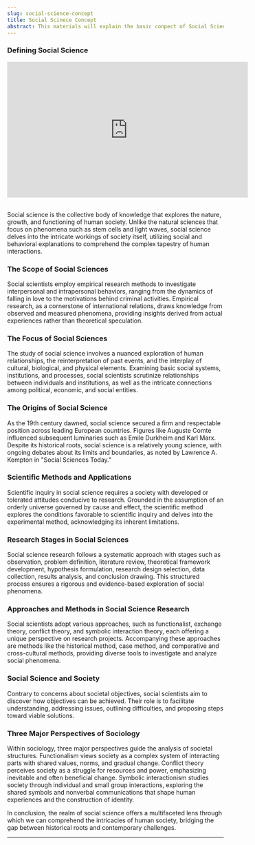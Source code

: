 ```yaml
---
slug: social-science-concept
title: Social Scinece Concept
abstract: This materials will explain the basic conpect of Social Science
---
```


### **Defining Social Science**

<center><iframe width="560" height="315" src="https://www.youtube.com/embed/mE-CyA9A9DQ?si=1iGLpKs0ISY5LLpe" title="YouTube video player" frameborder="0" allow="accelerometer; autoplay; clipboard-write; encrypted-media; gyroscope; picture-in-picture; web-share" allowfullscreen></iframe></center>
<br>

Social science is the collective body of knowledge that explores the nature, growth, and functioning of human society. Unlike the natural sciences that focus on phenomena such as stem cells and light waves, social science delves into the intricate workings of society itself, utilizing social and behavioral explanations to comprehend the complex tapestry of human interactions.

### **The Scope of Social Sciences**

Social scientists employ empirical research methods to investigate interpersonal and intrapersonal behaviors, ranging from the dynamics of falling in love to the motivations behind criminal activities. Empirical research, as a cornerstone of international relations, draws knowledge from observed and measured phenomena, providing insights derived from actual experiences rather than theoretical speculation.

### **The Focus of Social Sciences**

The study of social science involves a nuanced exploration of human relationships, the reinterpretation of past events, and the interplay of cultural, biological, and physical elements. Examining basic social systems, institutions, and processes, social scientists scrutinize relationships between individuals and institutions, as well as the intricate connections among political, economic, and social entities.

### **The Origins of Social Science**

As the 19th century dawned, social science secured a firm and respectable position across leading European countries. Figures like Auguste Comte influenced subsequent luminaries such as Emile Durkheim and Karl Marx. Despite its historical roots, social science is a relatively young science, with ongoing debates about its limits and boundaries, as noted by Lawrence A. Kempton in "Social Sciences Today."

### **Scientific Methods and Applications**

Scientific inquiry in social science requires a society with developed or tolerated attitudes conducive to research. Grounded in the assumption of an orderly universe governed by cause and effect, the scientific method explores the conditions favorable to scientific inquiry and delves into the experimental method, acknowledging its inherent limitations.

### **Research Stages in Social Sciences**

Social science research follows a systematic approach with stages such as observation, problem definition, literature review, theoretical framework development, hypothesis formulation, research design selection, data collection, results analysis, and conclusion drawing. This structured process ensures a rigorous and evidence-based exploration of social phenomena.

### **Approaches and Methods in Social Science Research**

Social scientists adopt various approaches, such as functionalist, exchange theory, conflict theory, and symbolic interaction theory, each offering a unique perspective on research projects. Accompanying these approaches are methods like the historical method, case method, and comparative and cross-cultural methods, providing diverse tools to investigate and analyze social phenomena.

### **Social Science and Society**

Contrary to concerns about societal objectives, social scientists aim to discover how objectives can be achieved. Their role is to facilitate understanding, addressing issues, outlining difficulties, and proposing steps toward viable solutions.

### **Three Major Perspectives of Sociology**

Within sociology, three major perspectives guide the analysis of societal structures. Functionalism views society as a complex system of interacting parts with shared values, norms, and gradual change. Conflict theory perceives society as a struggle for resources and power, emphasizing inevitable and often beneficial change. Symbolic interactionism studies society through individual and small group interactions, exploring the shared symbols and nonverbal communications that shape human experiences and the construction of identity.

In conclusion, the realm of social science offers a multifaceted lens through which we can comprehend the intricacies of human society, bridging the gap between historical roots and contemporary challenges.


---